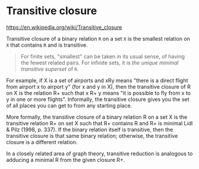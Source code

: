 # Transitive closure

https://en.wikipedia.org/wiki/Transitive_closure

Transitive closure of a binary relation `R` on a set `X` is the smallest relation on `X` that contains `R` and is transitive.

> For finite sets, "smallest" can be taken in its usual sense, of having the fewest related pairs. For infinite sets, it is *the unique minimal transitive superset* of `R`.

For example, if X is a set of airports and xRy means "there is a direct flight from airport x to airport y" (for x and y in X), then the transitive closure of R on X is the relation R+ such that x R+ y means "it is possible to fly from x to y in one or more flights". Informally, the transitive closure gives you the set of all places you can get to from any starting place.

More formally, the transitive closure of a binary relation R on a set X is the transitive relation R+ on set X such that R+ contains R and R+ is minimal Lidl & Pilz (1998, p. 337). If the binary relation itself is transitive, then the transitive closure is that same binary relation; otherwise, the transitive closure is a different relation.

In a closely related area of graph theory, transitive reduction is analogous to adducing a minimal R from the given closure R+.
